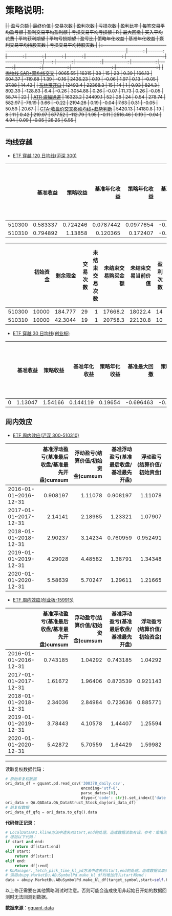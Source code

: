 # 策略说明:

~~| | 盈亏总额 | 最终价值 | 交易次数 | 盈利次数 | 亏损次数 | 盈利比率 | 每笔交易平均盈亏额 | 盈利交易平均盈利额 | 亏损交易平均亏损额 | R | 最大回撤 | 买入平均花费 | 平均获利期望 | 平均亏损期望 | 盈亏比 | 策略年化收益 | 基准年化收益 | 赢利交易平均持股天数 | 亏损交易平均持股天数 |~~
~~| :----------------------------------------------------------------------------------------- | -------: | -------: | -------: | -------: | -------: | -------: | -----------------: | -----------------: | -----------------: | ---: | -------: | -----------: | -----------: | -----------: | -----: | -----------: | -----------: | -------------------: | -------------------: |~~
~~| [抛物线 SAR+双均线交叉](策略测试-趋向策略-抛物线SAR+双均线交叉.ipynb) | 9065.55 | 16315 | 38 | 15 | 23 | 0.39 | 166.13 | 604.37 | -119.68 | 1.39 | -0.16 | 2436.23 | 0.19 | -0.06 | 1.97 | 0.13 | -0.05 | 37.88 | 14.43 |~~
~~| [布林带开口](策略测试-通道策略-布林带通道宽度.ipynb) | 12493.4 | 22368.3 | 15 | 14 | 1 | 0.93 | 824.3 | 892.39 | -128.83 | 6.4 | -0.26 | 3054.88 | 0.26 | -0.07 | 11.73 | 0.26 | -0.05 | 58.74 | 22 |~~
~~| [ATR 波幅通道](策略测试-通道策略-ATR波幅通道.ipynb) | 16323.2 | 24499.1 | 52 | 28 | 24 | 0.54 | 278.74 | 582.97 | -76.19 | 3.66 | -0.22 | 2194.26 | 0.19 | -0.04 | 7.63 | 0.31 | -0.05 | 50.59 | 20.67 |~~
~~| [CTA-收盘价交叉移动均线+趋势判断](策略测试-交叉策略-CTA-收盘价交叉移动均线+趋势判断.ipynb) | 5420.13 | 14180.8 | 19 | 8 | 11 | 0.42 | 219.97 | 677.52 | -112.79 | 1.95 | -0.11 | 2516.46 | 0.19 | -0.04 | 4.94 | 0.09 | -0.05 | 28.25 | 6.55 |~~

---

## 均线穿越

- [ETF 穿越 120 日均线(沪深 300)](ETF穿越120日均线-沪深300.ipynb)

|        | 基准收益 | 策略收益 | 基准年化收益 | 策略年化收益 | 基准最大回撤 | 策略最大回撤 | 基准浮动盈亏(基准最后收盘/基准最先开盘) | 策略浮动盈亏(未结束交易当前价值+剩余现金/初始资金) |
| -----: | -------: | -------: | -----------: | -----------: | -----------: | -----------: | --------------------------------------: | -------------------------------------------------: |
| 510300 | 0.583337 | 0.724246 |    0.0787442 |    0.0977654 |    -0.461035 |    -0.173222 |                                 1.60564 |                                            1.82072 |
| 510310 | 0.794892 |  1.13858 |     0.120365 |     0.172407 |    -0.456236 |    -0.124193 |                                 1.78368 |                                            2.21731 |

|        | 初始资金 | 剩余现金 | 交易次数 | 未结束交易次数 | 未结束交易购买金额 | 未结束交易当前价值 | 盈利次数 | 亏损次数 | 盈利次数占比 | 盈利(含交易费)次数 | 亏损(含交易费)次数 | 盈利(含交易费)次数占比 | 盈利交易平均获利 | 亏损交易平均亏损 | 盈利(含交易费)交易平均获利 | 亏损(含交易费)交易平均亏损 | 盈亏总额 | 手续费总额 | 手续费均值 | 最大盈利% |  最大亏损% | 最大(含交易费)盈利% | 最大(含交易费)亏损% | 基准浮动盈亏(基准最后收盘/基准最先开盘) | 结算价值(未结束交易当前价值+剩余现金) | 浮动盈亏(结算价值/初始资金) |
| -----: | -------: | -------: | -------: | -------------: | -----------------: | -----------------: | -------: | -------: | -----------: | -----------------: | -----------------: | ---------------------: | ---------------: | ---------------: | -------------------------: | -------------------------: | -------: | ---------: | ---------: | --------: | ---------: | ------------------: | ------------------: | --------------------------------------: | ------------------------------------: | --------------------------: |
| 510300 |    10000 |  184.777 |       29 |              1 |            17668.2 |            18022.4 |       14 |       13 |     0.482759 |                 14 |                 14 |               0.482759 |          900.443 |         -347.765 |                    900.443 |                   -322.925 |  8085.25 |    232.273 |    4.07533 |  0.868096 | -0.0815193 |            0.867235 |          -0.0820948 |                                 1.60564 |                               18207.2 |                     1.82072 |
| 510310 |    10000 |  42.3044 |       19 |              1 |            20758.3 |            22130.8 |       10 |        8 |     0.526316 |                 10 |                  8 |               0.526316 |          1535.56 |         -546.981 |                    1535.56 |                   -546.981 |  10979.8 |    179.171 |    4.84384 |  0.918903 |  -0.081068 |            0.918028 |          -0.0816437 |                                 1.78368 |

- [ETF 穿越 30 日均线(创业板)](ETF穿越30日均线-创业板-159915.ipynb)

|     | 基准收益 | 策略收益 | 基准年化收益 | 策略年化收益 | 基准最大回撤 | 策略最大回撤 | 基准浮动盈亏(基准最后收盘/基准最先开盘) | 策略浮动盈亏(未结束交易当前价值+剩余现金/初始资金) |
| --: | -------: | -------: | -----------: | -----------: | -----------: | -----------: | --------------------------------------: | -------------------------------------------------: |
|   0 |  1.13047 |  1.54166 |     0.144119 |      0.19654 |    -0.696463 |    -0.466368 |                                  2.1761 |                                            2.79722 |

## 周内效应

- [ETF 周内效应(沪深 300-510310)](ETF周内效应-沪深300-510310.ipynb)

|                       | 基准浮动盈亏(基准最后收盘/基准最先开盘)cumsum | 浮动盈亏(结算价值/初始资金)cumsum | 基准浮动盈亏(基准最后收盘/基准最先开盘) | 浮动盈亏(结算价值/初始资金) | 盈利次数 | 亏损次数 | 未结束交易购买金额 | 未结束交易当前价值 | 基准最大回撤 | 策略最大回撤 |
| :-------------------- | --------------------------------------------: | --------------------------------: | --------------------------------------: | --------------------------: | -------: | -------: | -----------------: | -----------------: | -----------: | -----------: |
| 2016-01-01~2016-12-31 |                                      0.908197 |                           1.11078 |                                0.908197 |                     1.11078 |       31 |       21 |              11008 |              11080 |    -0.186782 |   -0.0649591 |
| 2017-01-01~2017-12-31 |                                       2.14141 |                           2.18985 |                                 1.23321 |                     1.07907 |       29 |       20 |            10684.8 |            10760.4 |   -0.0617413 |    -0.023934 |
| 2018-01-01~2018-12-31 |                                       2.90237 |                           3.14234 |                                0.760959 |                    0.952491 |       25 |       25 |                  0 |                  0 |    -0.306485 |    -0.142651 |
| 2019-01-01~2019-12-31 |                                       4.29028 |                           4.48582 |                                 1.38791 |                     1.34348 |       29 |       20 |                  0 |                  0 |    -0.132188 |    -0.100598 |
| 2020-01-01~2020-12-31 |                                       5.58639 |                           5.70247 |                                 1.29611 |                     1.21665 |       31 |       18 |            12076.8 |            12076.8 |    -0.156608 |    -0.128704 |

- [ETF 周内效应(创业板-159915)](ETF周内效应-创业板159915.ipynb)

|                       | 基准浮动盈亏(基准最后收盘/基准最先开盘)cumsum | 浮动盈亏(结算价值/初始资金)cumsum | 基准浮动盈亏(基准最后收盘/基准最先开盘) | 浮动盈亏(结算价值/初始资金) | 盈利次数 | 亏损次数 | 未结束交易购买金额 | 未结束交易当前价值 | 基准最大回撤 | 策略最大回撤 |
| :-------------------- | --------------------------------------------: | --------------------------------: | --------------------------------------: | --------------------------: | -------: | -------: | -----------------: | -----------------: | -----------: | -----------: |
| 2016-01-01~2016-12-31 |                                      0.743185 |                           1.04292 |                                0.743185 |                     1.04292 |       27 |       22 |              10329 |            10345.5 |    -0.235353 |    -0.138827 |
| 2017-01-01~2017-12-31 |                                       1.61672 |                           1.96406 |                                0.873539 |                    0.921143 |       41 |       33 |             9172.8 |             9206.4 |    -0.177495 |    -0.142027 |
| 2018-01-01~2018-12-31 |                                       2.34036 |                           2.84984 |                                0.723636 |                    0.885771 |       40 |       37 |                  0 |                  0 |    -0.356348 |    -0.217943 |
| 2019-01-01~2019-12-31 |                                       3.78443 |                           4.10578 |                                 1.44407 |                     1.25594 |       25 |       19 |                  0 |                  0 |    -0.198336 |    -0.115312 |
| 2020-01-01~2020-12-31 |                                       5.42872 |                           5.70559 |                                 1.64429 |                     1.59982 |       57 |       29 |            15394.5 |              15763 |    -0.197064 |       -0.109 |

---

读取复权数据代码：

```python
# 原始未复权数据
ori_data_df = gquant.pd.read_csv('300378_daily.csv',
                                 encoding='utf-8',
                                 parse_dates=[0],
                                 dtype={'code': str}).set_index(['date', 'code'])
ori_data = QA.QAData.QA_DataStruct_Stock_day(ori_data_df)
# 前复权数据
ori_data_df_qfq = ori_data.to_qfq().data
```

**代码修正记录**：

```python
# LocalDataAPI.kline方法中遗失对start,end的处理。造成数据读取有误。参考：策略测试-通道策略-ATR波幅通道.ipynb
# 增加以下代码：
if start and end:
    return df[start:end]
elif start:
    return df[start:]
elif end:
    return df[:end]
# KLManager._fetch_pick_time_kl_pd方法中遗失对start,end的处理。造成数据读取有误。参考：策略测试-通道策略-ATR波幅通道.ipynb
# 调用abupy.MarketBu.ABuSymbolPd.make_kl_df时增加传入start和end：
data = abupy.MarketBu.ABuSymbolPd.make_kl_df(target_symbol,start=self.benchmark.start,end=self.benchmark.end)
```

以上修正需要在其他策略测试时注意。否则可能会造成使用非起始日开始的数据回测时无法回测到数据。

**数据来源**：[gquant-data](https://github.com/GuQiangJS/gquant-data)

